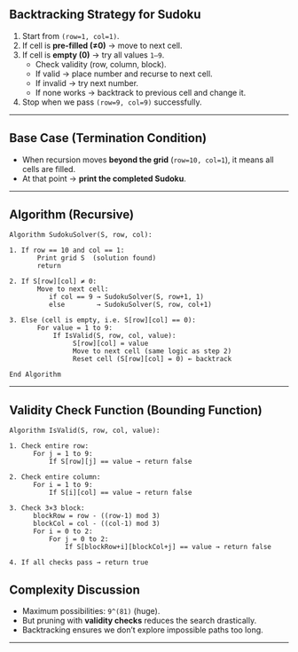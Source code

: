 ## Backtracking Strategy for Sudoku

1. Start from `(row=1, col=1)`.
2. If cell is **pre-filled (≠0)** → move to next cell.
3. If cell is **empty (0)** → try all values `1–9`.
    - Check validity (row, column, block).
    - If valid → place number and recurse to next cell.
    - If invalid → try next number.
    - If none works → backtrack to previous cell and change it.
4. Stop when we pass `(row=9, col=9)` successfully.

---

## Base Case (Termination Condition)

- When recursion moves **beyond the grid** (`row=10, col=1`), it means all cells are filled.
- At that point → **print the completed Sudoku**.

---

## Algorithm (Recursive)

```
Algorithm SudokuSolver(S, row, col):

1. If row == 10 and col == 1:
       Print grid S  (solution found)
       return

2. If S[row][col] ≠ 0:
       Move to next cell:
          if col == 9 → SudokuSolver(S, row+1, 1)
          else        → SudokuSolver(S, row, col+1)

3. Else (cell is empty, i.e. S[row][col] == 0):
       For value = 1 to 9:
           If IsValid(S, row, col, value):
                S[row][col] = value
                Move to next cell (same logic as step 2)
                Reset cell (S[row][col] = 0) ← backtrack

End Algorithm

```

---

## Validity Check Function (Bounding Function)

```
Algorithm IsValid(S, row, col, value):

1. Check entire row:
      For j = 1 to 9:
          If S[row][j] == value → return false

2. Check entire column:
      For i = 1 to 9:
          If S[i][col] == value → return false

3. Check 3×3 block:
      blockRow = row - ((row-1) mod 3)
      blockCol = col - ((col-1) mod 3)
      For i = 0 to 2:
          For j = 0 to 2:
              If S[blockRow+i][blockCol+j] == value → return false

4. If all checks pass → return true

```

## Complexity Discussion

- Maximum possibilities: `9^(81)` (huge).
- But pruning with **validity checks** reduces the search drastically.
- Backtracking ensures we don’t explore impossible paths too long.

---